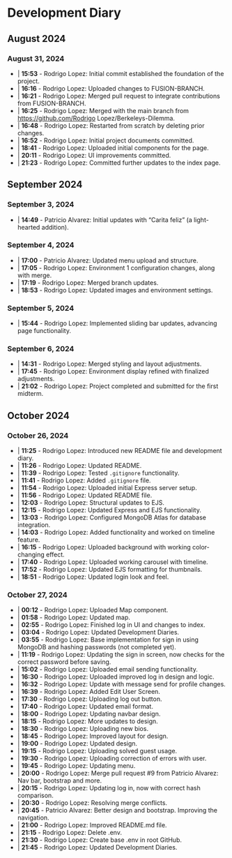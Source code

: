 # Development Diary

## August 2024
### August 31, 2024
- | **15:53** - Rodrigo Lopez: Initial commit established the foundation of the project.
- | **16:16** - Rodrigo Lopez: Uploaded changes to FUSION-BRANCH.
- | **16:21** - Rodrigo Lopez: Merged pull request to integrate contributions from FUSION-BRANCH.
- | **16:25** - Rodrigo Lopez: Merged with the main branch from https://github.com/Rodrigo Lopez/Berkeleys-Dilemma.
- | **16:48** - Rodrigo Lopez: Restarted from scratch by deleting prior changes.
- | **16:52** - Rodrigo Lopez: Initial project documents committed.
- | **18:41** - Rodrigo Lopez: Uploaded initial components for the page.
- | **20:11** - Rodrigo Lopez: UI improvements committed.
- | **21:23** - Rodrigo Lopez: Committed further updates to the index page.

## September 2024
### September 3, 2024
- | **14:49** - Patricio Alvarez: Initial updates with “Carita feliz” (a light-hearted addition).

### September 4, 2024
- | **17:00** - Patricio Alvarez: Updated menu upload and structure.
- | **17:05** - Rodrigo Lopez: Environment 1 configuration changes, along with merge.
- | **17:19** - Rodrigo Lopez: Merged branch updates.
- | **18:53** - Rodrigo Lopez: Updated images and environment settings.

### September 5, 2024
- | **15:44** - Rodrigo Lopez: Implemented sliding bar updates, advancing page functionality.

### September 6, 2024
- | **14:31** - Rodrigo Lopez: Merged styling and layout adjustments.
- | **17:45** - Rodrigo Lopez: Environment display refined with finalized adjustments.
- | **21:02** - Rodrigo Lopez: Project completed and submitted for the first midterm.

## October 2024
### October 26, 2024
- | **11:25** - Rodrigo Lopez: Introduced new README file and development diary.
- | **11:26** - Rodrigo Lopez: Updated README.
- | **11:39** - Rodrigo Lopez: Tested `.gitignore` functionality.
- | **11:41** - Rodrigo Lopez: Added `.gitignore` file.
- | **11:54** - Rodrigo Lopez: Uploaded initial Express server setup.
- | **11:56** - Rodrigo Lopez: Updated README file.
- | **12:03** - Rodrigo Lopez: Structural updates to EJS.
- | **12:15** - Rodrigo Lopez: Updated Express and EJS functionality.
- | **13:03** - Rodrigo Lopez: Configured MongoDB Atlas for database integration.
- | **14:03** - Rodrigo Lopez: Added functionality and worked on timeline feature.
- | **16:15** - Rodrigo Lopez: Uploaded background with working color-changing effect.
- | **17:40** - Rodrigo Lopez: Uploaded working carousel with timeline.
- | **17:52** - Rodrigo Lopez: Updated EJS formatting for thumbnails.
- | **18:51** - Rodrigo Lopez: Updated login look and feel.

### October 27, 2024
- | **00:12** - Rodrigo Lopez: Uploaded Map component.
- | **01:58** - Rodrigo Lopez: Updated map.
- | **02:55** - Rodrigo Lopez: Finished log in UI and changes to index.
- | **03:04** - Rodrigo Lopez: Updated Development Diaries.
- | **03:55** - Rodrigo Lopez: Base implementation for sign in using MongoDB and hashing passwords (not completed yet).
- | **11:19** - Rodrigo Lopez: Updating the sign in screen, now checks for the correct password before saving.
- | **15:02** - Rodrigo Lopez: Uploaded email sending functionality.
- | **16:30** - Rodrigo Lopez: Uploaded improved log in design and logic.
- | **16:32** - Rodrigo Lopez: Update with message send for profile changes.
- | **16:39** - Rodrigo Lopez: Added Edit User Screen.
- | **17:30** - Rodrigo Lopez: Uploading log out button.
- | **17:40** - Rodrigo Lopez: Updated email format.
- | **18:00** - Rodrigo Lopez: Updating navbar design.
- | **18:15** - Rodrigo Lopez: More updates to design.
- | **18:30** - Rodrigo Lopez: Uploading new bios.
- | **18:45** - Rodrigo Lopez: Improved layout for design.
- | **19:00** - Rodrigo Lopez: Updated design.
- | **19:15** - Rodrigo Lopez: Uploading solved guest usage.
- | **19:30** - Rodrigo Lopez: Uploading correction of errors with user.
- | **19:45** - Rodrigo Lopez: Updating menu.
- | **20:00** - Rodrigo Lopez: Merge pull request #9 from Patricio Alvarez: Nav bar, bootstrap and more.
- | **20:15** - Rodrigo Lopez: Updating log in, now with correct hash comparison.
- | **20:30** - Rodrigo Lopez: Resolving merge conflicts.
- | **20:45** - Patricio Alvarez: Better design and bootstrap. Improving the navigation.
- | **21:00** - Rodrigo Lopez: Improved README.md file.
- | **21:15** - Rodrigo Lopez: Delete .env.
- | **21:30** - Rodrigo Lopez: Create base .env in root GitHub.
- | **21:45** - Rodrigo Lopez: Updated Development Diaries.
